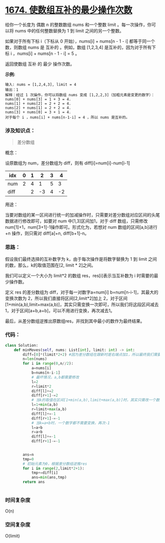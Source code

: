 # [1674. 使数组互补的最少操作次数](https://leetcode-cn.com/problems/minimum-moves-to-make-array-complementary/)

给你一个长度为 偶数 n 的整数数组 nums 和一个整数 limit 。每一次操作，你可以将 nums 中的任何整数替换为 1 到 limit 之间的另一个整数。

如果对于所有下标 i（下标从 0 开始），nums[i] + nums[n - 1 - i] 都等于同一个数，则数组 nums 是 互补的 。例如，数组 [1,2,3,4] 是互补的，因为对于所有下标 i ，nums[i] + nums[n - 1 - i] = 5 。

返回使数组 互补 的 最少 操作次数。

**示例:**

```
输入: nums = [1,2,4,3], limit = 4
输出：1
解释：经过 1 次操作，你可以将数组 nums 变成 [1,2,2,3]（加粗元素是变更的数字）：
nums[0] + nums[3] = 1 + 3 = 4.
nums[1] + nums[2] = 2 + 2 = 4.
nums[2] + nums[1] = 2 + 2 = 4.
nums[3] + nums[0] = 3 + 1 = 4.
对于每个 i ，nums[i] + nums[n-1-i] = 4 ，所以 nums 是互补的。
```



### 涉及知识点：

> 差分数组

概念：

设原数组为 num，差分数组为 diff，则有 diff[i]=num[i]-num[i-1]

| idx  | 0    | 1    | 2    | 3    | 4    |
| ---- | ---- | ---- | ---- | ---- | ---- |
| num  | 2    | 4    | 1    | 5    | 3    |
| diff |      | 2    | -3   | 4    | -2   |

用途：

当要对数组的某一区间进行统一的加减操作时，只需要对差分数组对应区间的头尾数据进行修改即可，如要对 num 中[1,3]区间加1，对于 diff 数组，只需修改num[1]+1，num[3+1]-1操作即可。形式化为，若想对 num 数组的区间[a,b]进行 +n 操作，则只需对 diff[a]+n, diff[b+1]-n。



### 思路：

假设我们最终选择的互补数字为 k，由于每次操作是将数字替换为 1 到 limit 之间的数，那么，k的取值范围在[2, limit * 2]之间。

我们可以定义一个大小为 limit*2 的数组 res，res[i]表示当互补数为 i 时需要的最少操作数。

定义 res 的差分数组为 diff，对于每一对数字a=num[i] b=num[n-i-1]，其最大的变换次数为 2，所以我们直接将区间[2,limit*2]加上 2，对于区间[1+min(a,b),limit+max(a,b)]，其实只需变换一次即可，所以我们将这段区间减去 1，对于区间[a+b,a+b]，可以不用进行变换，再次减去1。

最后，从差分数组逆推出原数组res，并找到其中最小的数作为最终结果。



### 代码：

```python
class Solution:
    def minMoves(self, nums: List[int], limit: int) -> int:
        diff=[0]*(limit*2+2) #因为差分数组在跟新时是右端点加1，所以最终我们需要开辟的大小为limit*2+2
        n=len(nums)
        for i in range(0,n//2):
            a=nums[i]
            b=nums[n-i-1]
			# 最坏情况，a,b都需要修改
            l=2
            r=limit*2
            diff[l]+=2
            diff[r+1]-=2
			# 当k的取值在区间[1+min(a,b),limit+max(a,b)]时，其实只需改一个数字即可， 在原有基础上-1
            l=1+min(a,b)
            r=limit+max(a,b)
            diff[l]+=-1
            diff[r+1]-=-1
			# 当k=a+b时，一个数字都不需要变换，再次-1
            l=a+b
            r=a+b
            diff[l]+=-1
            diff[r+1]-=-1

      
        ans=n
        tmp=0
        # 初始元素为0，根据差分数组逆推res
        for i in range(2,limit*2+1):
            tmp+=diff[i]
            ans=min(ans,tmp)
        return ans
            
```



### 时间复杂度

O(n)

### 空间复杂度

O(limit)

